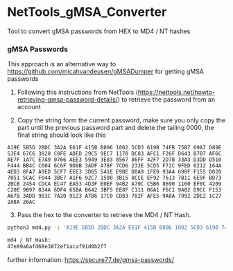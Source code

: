 # NetTools_gMSA_Converter
 Tool to convert gMSA passwords from HEX to MD4 / NT hashes
 
 
 
### gMSA Passwords

This approach is an alternative way to https://github.com/micahvandeusen/gMSADumper for getting gMSA passwords 

1. Following this instructions from NetTools (https://nettools.net/howto-retrieving-gmsa-password-details/) to retrieve the password from an account

2. Copy the string form the current password, make sure you only copy the part until the previous password part and delete the tailing 0000, the final string should look like this

```plaintext
A19E 5B5D 2BDC 3A2A E61F 415B B806 1002 5CD3 619B 74FB 75B7 09A7 D89E 53E4 67C6 3828 C8FE ADED 29C5 9EC7 1178 DC83 AFC1 F26F D643 B7B7 AF6C AE7F 1A7C E7A9 0766 AEE3 5949 3E83 8567 86FF 42F7 2D7B 33A3 D3DD D510 F444 BB4C C604 6C6F 9D8B 3ADF A78F 7CD6 233E 5CD5 F72C 9FED 6212 164A 4ED3 8FA7 A9ED 5CF7 EEE3 3D65 541E E9BE D0A9 1FE0 93A4 690F F155 D020 7051 5CAC F044 3BE7 A1F6 92C7 1590 3B15 8CCE EF92 7613 7B11 6E9F BD73 2BCB 2454 CDCA EC47 EA53 4D3F E0EF 94B2 A79C C5B6 8690 1160 EF0C 4209 C20E 9B97 834A 6DF4 65BA B642 3BF5 EE8F C111 06A1 F6C1 9A02 D9CC F153 A67B 3ADD 983C 7A20 9123 A7B6 17C0 CD83 782F AFE5 9A0A 7992 2DE2 1C27 2A8A 26AC
````

3. Pass the hex to the converter to retrieve the MD4 / NT Hash.

```bash
python3 md4.py -i 'A19E 5B5D 2BDC 3A2A E61F 415B B806 1002 5CD3 619B 74FB 75B7 09A7 D89E 53E4 67C6 3828 C8FE ADED 29C5 9EC7 1178 DC83 AFC1 F26F D643 B7B7 AF6C AE7F 1A7C E7A9 0766 AEE3 5949 3E83 8567 86FF 42F7 2D7B 33A3 D3DD D510 F444 BB4C C604 6C6F 9D8B 3ADF A78F 7CD6 233E 5CD5 F72C 9FED 6212 164A 4ED3 8FA7 A9ED 5CF7 EEE3 3D65 541E E9BE D0A9 1FE0 93A4 690F F155 D020 7051 5CAC F044 3BE7 A1F6 92C7 1590 3B15 8CCE EF92 7613 7B11 6E9F BD73 2BCB 2454 CDCA EC47 EA53 4D3F E0EF 94B2 A79C C5B6 8690 1160 EF0C 4209 C20E 9B97 834A 6DF4 65BA B642 3BF5 EE8F C111 06A1 F6C1 9A02 D9CC F153 A67B 3ADD 983C 7A20 9123 A7B6 17C0 CD83 782F AFE5 9A0A 7992 2DE2 1C27 2A8A 26AC'

md4 / NT Hash:
47e89a6afd68e3872ef1acaf91d0b2f7
```


further information: https://secure77.de/gmsa-passwords/








